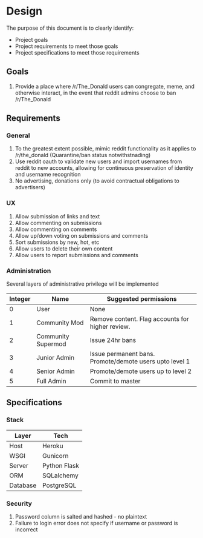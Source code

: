 # Design

The purpose of this document is to clearly identify:

* Project goals
* Project requirements to meet those goals
* Project specifications to meet those requirements

## Goals

1. Provide a place where /r/The_Donald users can congregate, meme, and otherwise interact, in the event that reddit admins choose to ban /r/The_Donald

## Requirements

### General

1. To the greatest extent possible, mimic reddit functionality as it applies to /r/the_donald (Quarantine/ban status notwithstnading)
2. Use reddit oauth to validate new users and import usernames from reddit to new accounts, allowing for continuous preservation of identity and username recognition
3. No advertising, donations only (to avoid contractual obligations to advertisers)

### UX

1. Allow submission of links and text
2. Allow commenting on submissions
3. Allow commenting on comments
4. Allow up/down voting on submissions and comments
5. Sort submissions by new, hot, etc
6. Allow users to delete their own content
7. Allow users to report submissions and comments

### Administration

Several layers of administrative privilege will be implemented

Integer|Name|Suggested permissions
-|-|-
0|User|None
1|Community Mod|Remove content. Flag accounts for higher review.
2|Community Supermod|Issue 24hr bans
3|Junior Admin|Issue permanent bans. Promote/demote users upto level 1 
4|Senior Admin|Promote/demote users up to level 2
5|Full Admin|Commit to master

## Specifications

### Stack 

Layer|Tech
-|-
Host|Heroku
WSGI|Gunicorn
Server|Python Flask
ORM|SQLalchemy
Database|PostgreSQL

### Security

1. Password column is salted and hashed - no plaintext
2. Failure to login error does not specify if username or password is incorrect

